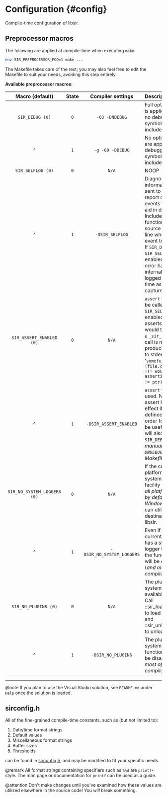 # Configuration         {#config}

Compile-time configuration of libsir.

## Preprocessor macros

The following are applied at compile-time when executing `make`:

```sh
env SIR_PREPROCESSOR_FOO=1 make ...
```

The Makefile takes care of the rest; you may also feel free to edit the Makefile
to suit your needs, avoiding this step entirely.

**Available preprocessor macros:**

| Macro (default)      | State | Compiler settings            | Description |
| :------------------: | :---: | :--------------------------: | :---------- |
| `SIR_DEBUG (0)`      | `0`   | `-O3 -DNDEBUG`               | Full optimization is applied, and no debugging symbols are included. |
| ^                    | `1`   | `-g -00 -DDEBUG`             | No optimizations are applied, and debugging symbols are included. |
| `SIR_SELFLOG (0)`    | `0`   | `N/A`                        | NOOP |
| ^                    | `1`   | `-DSIR_SELFLOG`              | Diagnostic information is sent to `stderr` to report certain events that may aid in debugging. Includes the function name, source file, and line where the event took place. If `SIR_DEBUG` and `SIR_SELFLOG` are enabled, each error handled internally will be logged in real time as it is captured. |
| `SIR_ASSERT_ENABLED (0)` | `0` | `N/A` | `assert` will never be called. If `SIR_SELFLOG` is enabled, where asserts normally would take place, a `_sir_selflog` call is made, producing output to stderr such as '`somefunc (file.c:123): !!! would be asserting (NULL != ptr)`'. |
| ^                    | `1`   | `-DSIR_ASSERT_ENABLED`       | `assert` will be used. Note that assert has no effect if `NDEBUG` is defined, so in order for this to be useful, you will also need `SIR_DEBUG=1` (_or manually add `-DNDEBUG` in the Makefile_). |
| `SIR_NO_SYSTEM_LOGGERS (0)` | `0` | `N/A`                   | If the current platform has a system logger facility (_currently all platforms do by default except Windows_), you can utilize it as a destination in libsir. |
| ^ | `1`     | `-DSIR_NO_SYSTEM_LOGGERS`                     | Even if the current platform has a system logger facility, the functionality will be disabled (_and most of it compiled out_). |
| `SIR_NO_PLUGINS (0)` | `0`   | `N/A`                        | The plugin system is available for use. Call ::sir_loadplugin to load a plugin, and ::sir_unloadplugin to unload one.
| ^                    | `1`   | `-DSIR_NO_PLUGINS`           | The plugin system's functionality will be disabled (_and most of it compiled out_).
---

@note If you plan to use the Visual Studio solution, see `README.md` under `Help` once the solution is loaded.

## sirconfig.h

All of the fine-grained compile-time constants, such as (but not limited to):

1. Date/time format strings
2. Default values
3. Miscellaneous format strings
4. Buffer sizes
5. Thresholds

can be found in [sirconfig.h](https://github.com/aremmell/libsir/blob/master/sirconfig.h), and may be modified to fit your specific needs.

@remark All format strings containing specifiers such as `%%d` are `printf`-style. The man page or documentation for `printf` can be used as a guide.

@attention Don't make changes until you've examined how these values are utilized elsewhere in the source code! You _will_ break something.
